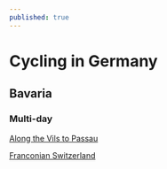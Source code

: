 ```yaml
---
published: true
---
```

# Cycling in Germany

## Bavaria

### Multi-day

[Along the Vils to Passau](along-the-vils-to-passau.md)

[Franconian Switzerland](franconian-switzerland.md)